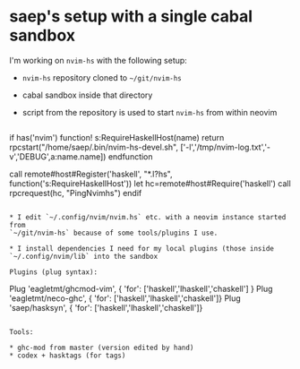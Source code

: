 # saep's setup with a single cabal sandbox

I'm working on `nvim-hs` with the following setup:

* `nvim-hs` repository cloned to `~/git/nvim-hs`

* cabal sandbox inside that directory

* script from the repository is used to start `nvim-hs` from within neovim

  ```vim
if has('nvim')
  function! s:RequireHaskellHost(name)
    return rpcstart("/home/saep/.bin/nvim-hs-devel.sh", ['-l','/tmp/nvim-log.txt','-v','DEBUG',a:name.name])
  endfunction

  call remote#host#Register('haskell', "*.l\?hs", function('s:RequireHaskellHost'))
  let hc=remote#host#Require('haskell')
  call rpcrequest(hc, "PingNvimhs")
endif
  ```

* I edit `~/.config/nvim/nvim.hs` etc. with a neovim instance started from
  `~/git/nvim-hs` because of some tools/plugins I use.

* I install dependencies I need for my local plugins (those inside
  `~/.config/nvim/lib` into the sandbox

Plugins (plug syntax):

```
Plug 'eagletmt/ghcmod-vim', { 'for': ['haskell','lhaskell','chaskell'] }
Plug 'eagletmt/neco-ghc', { 'for': ['haskell','lhaskell','chaskell']}
Plug 'saep/hasksyn', { 'for': ['haskell','lhaskell','chaskell']}
```

Tools:

* ghc-mod from master (version edited by hand)
* codex + hasktags (for tags)

